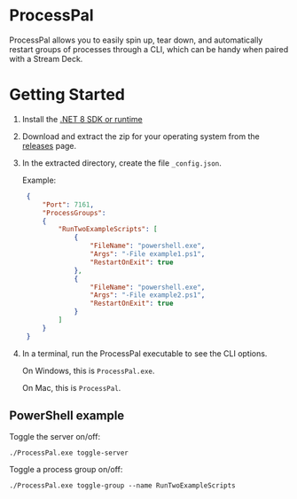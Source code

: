 # ProcessPal

ProcessPal allows you to easily spin up, tear down, and automatically restart groups of processes through a CLI, which can be handy when paired with a Stream Deck.

# Getting Started

1. Install the [.NET 8 SDK or runtime](https://dotnet.microsoft.com/en-us/download/dotnet/8.0)
1. Download and extract the zip for your operating system from the [releases](https://github.com/daltonks/ProcessPal/releases) page.
1. In the extracted directory, create the file `_config.json`.
  
   Example:
   ```json
    {
        "Port": 7161,
        "ProcessGroups": 
        {
            "RunTwoExampleScripts": [
                {
                    "FileName": "powershell.exe",
                    "Args": "-File example1.ps1",
                    "RestartOnExit": true
                },
                {
                    "FileName": "powershell.exe",
                    "Args": "-File example2.ps1",
                    "RestartOnExit": true
                }
            ]
        }
    }
   ```

1. In a terminal, run the ProcessPal executable to see the CLI options.
   
   On Windows, this is `ProcessPal.exe`.

   On Mac, this is `ProcessPal`.

## PowerShell example

Toggle the server on/off:

`./ProcessPal.exe toggle-server`

Toggle a process group on/off:

`./ProcessPal.exe toggle-group --name RunTwoExampleScripts`
